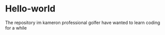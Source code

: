 # Hello-world
The repository
im kameron professional golfer have wanted to learn coding for a while
